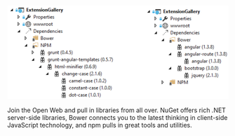 <properties
	pageTitle="Package Managers"
	description="Visual Studio provides first-class support for 3 great package managers - NuGet, Bower, and npm."
	slug="package-managers"
	order="400"
	keywords="css, html, javascript, bower, nuget, npm"
/>

![Package Managers](_assets/index-package-managers.png)

Join the Open Web and pull in libraries from all over. NuGet offers rich .NET server-side libraries, Bower connects you to the latest thinking in client-side JavaScript technology, and npm pulls in great tools 
and utilities.